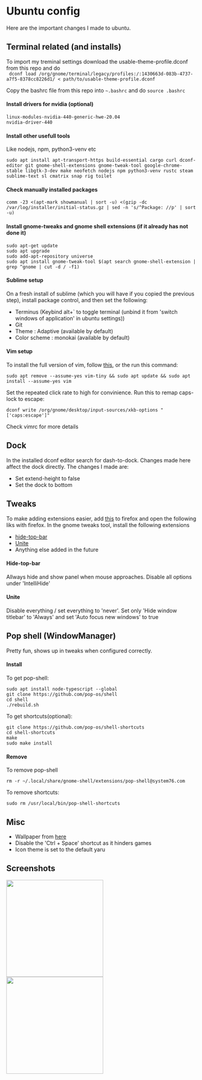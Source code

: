 # Ubuntu config

Here are the important changes I made to ubuntu.

## Terminal related (and installs)
To import my treminal settings download the usable-theme-profile.dconf from this repo and do  
``` dconf load /org/gnome/terminal/legacy/profiles:/:1430663d-083b-4737-a7f5-8378cc8226d1/ < path/to/usable-theme-profile.dconf``` 

Copy the bashrc file from this repo into ```~.bashrc``` and do
``` source .bashrc ```

#### Install drivers for nvidia (optional)
```
linux-modules-nvidia-440-generic-hwe-20.04
nvidia-driver-440
```

#### Install other usefull tools
Like nodejs, npm, python3-venv etc
```
sudo apt install apt-transport-https build-essential cargo curl dconf-editor git gnome-shell-extensions gnome-tweak-tool google-chrome-stable libgtk-3-dev make neofetch nodejs npm python3-venv rustc steam sublime-text sl cmatrix snap rig toilet
```

#### Check manually installed packages
```
comm -23 <(apt-mark showmanual | sort -u) <(gzip -dc /var/log/installer/initial-status.gz | sed -n 's/^Package: //p' | sort -u)

```

#### Install gnome-tweaks and gnome shell extensions (if it already has not done it)
```
sudo apt-get update
sudo apt upgrade
sudo add-apt-repository universe
sudo apt install gnome-tweak-tool $(apt search gnome-shell-extension | grep ^gnome | cut -d / -f1)
```
#### Sublime setup
On a fresh install of sublime (which you will have if you copied the previous step), install package control, and then set the following:
- Terminus (Keybind alt+\` to toggle terminal (unbind it from 'switch windows of application' in ubuntu settings))
- Git 
- Theme : Adaptive (available by default)
- Color scheme : monokai (available by default)

#### Vim setup
To install the full version of vim, follow [this](https://www.simplified.guide/ubuntu/install-vim), or the run this command:
```
sudo apt remove --assume-yes vim-tiny && sudo apt update && sudo apt install --assume-yes vim
```
Set the repeated click rate to high for convinience. Run this to remap caps-lock to escape:
```
dconf write /org/gnome/desktop/input-sources/xkb-options "['caps:escape']"
```
Check vimrc for more details 


## Dock
In the installed dconf editor search for dash-to-dock. Changes made here affect the dock directly. The changes I made are:
- Set extend-height to false
- Set the dock to bottom


## Tweaks
To make adding extensions easier, add [this](https://addons.mozilla.org/en-US/firefox/addon/gnome-shell-integration/) to firefox and open the following liks with firefox. In the gnome tweaks tool, install the following extensions
- [hide-top-bar](https://extensions.gnome.org/extension/545/hide-top-bar/)
- [Unite](https://extensions.gnome.org/extension/1287/unite/)
- Anything else added in the future

#### Hide-top-bar
Allways hide and show panel when mouse approaches. Disable all options under 'IntelliHide'

#### Unite
Disable everything / set everything to 'never'. Set only 'Hide window titlebar' to 'Always' and set 'Auto focus new windows' to true


## Pop shell (WindowManager)
Pretty fun, shows up in tweaks when configured correctly.

#### Install
To get pop-shell:
```
sudo apt install node-typescript --global
git clone https://github.com/pop-os/shell
cd shell
./rebuild.sh
```

To get shortcuts(optional):
```
git clone https://github.com/pop-os/shell-shortcuts
cd shell-shortcuts
make
sudo make install
```
#### Remove
To remove pop-shell
```
rm -r ~/.local/share/gnome-shell/extensions/pop-shell@system76.com
```
To remove shortcuts:
```
sudo rm /usr/local/bin/pop-shell-shortcuts
```


## Misc
- Wallpaper from [here](https://wallpapercave.com/w/KY7lCZb)
- Disable the 'Ctrl + Space' shortcut as it hinders games
- Icon theme is set to the default yaru


## Screenshots
<img src="screenshots/screenshot1.png" height="256">
<img src="screenshots/screenshot2.png" height="256">
